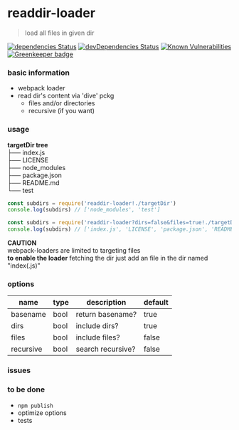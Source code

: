 # readdir-loader
> load all files in given dir

[![dependencies Status](https://david-dm.org/doubleu23/readdir-loader/status.svg)](https://david-dm.org/doubleu23/readdir-loader)
[![devDependencies Status](https://david-dm.org/doubleu23/readdir-loader/dev-status.svg)](https://david-dm.org/doubleu23/readdir-loader?type=dev)
[![Known Vulnerabilities](https://snyk.io/test/github/doubleu23/readdir-loader/badge.svg)](https://snyk.io/test/github/doubleu23/readdir-loader) [![Greenkeeper badge](https://badges.greenkeeper.io/DoubleU23/readdir-loader.svg)](https://greenkeeper.io/)

### basic information
* webpack loader
* read dir's content via 'dive' pckg  
    * files and/or directories
    * recursive (if you want)

### usage
**targetDir tree**  
├── index.js  
├── LICENSE  
├── node_modules  
├── package.json  
├── README.md  
└── test
```JavaScript
const subdirs = require('readdir-loader!./targetDir')
console.log(subdirs) // ['node_modules', 'test']

const subdirs = require('readdir-loader?dirs=false&files=true!./targetDir')
console.log(subdirs) // ['index.js', 'LICENSE', 'package.json', 'README.md']
```
**CAUTION**  
webpack-loaders are limited to targeting files  
**to enable the loader** fetching the dir just add an file in the dir named "index(.js)"

### options
| name | type | description | default |
|------|------|-------------|-------------|
| basename | bool | return basename? | true |
| dirs | bool | include dirs? | true |
| files | bool | include files? | false |
| recursive | bool | search recursive? | false |

### issues


### to be done  
* `npm publish`
* optimize options
* tests
